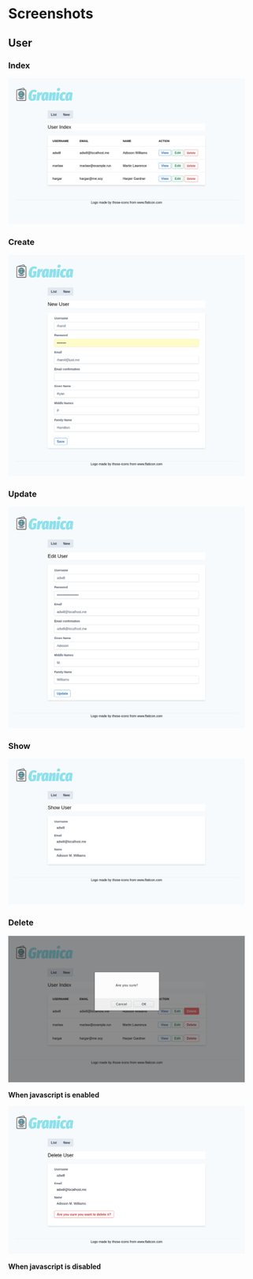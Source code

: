 # Screenshots

## User

### Index

<img src="/docs/img/users_index.png" width="480">

### Create

<img src="/docs/img/create_user.png" width="480">

### Update

<img src="/docs/img/edit_user.png" width="480">

### Show

<img src="/docs/img/show_user.png" width="480">

### Delete

<img src="/docs/img/delete_user.png" width="480">

**When javascript is enabled**

<img src="/docs/img/delete_user_no_js.png" width="480">

**When javascript is disabled**
